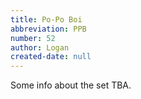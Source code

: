 ```yaml
---
title: Po-Po Boi
abbreviation: PPB
number: 52
author: Logan
created-date: null
---
```

Some info about the set TBA.
